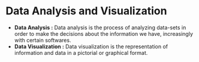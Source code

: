 # Data Analysis and Visualization

- <b>Data Analysis :</b>
Data analysis is the process of analyzing data-sets in order to make the decisions about the information we have, increasingly with certain softwares.
- <b>Data Visualization :</b> Data visualization is the representation of information and data in a pictorial or graphical format.
